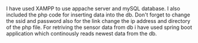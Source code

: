I have used XAMPP to use appache server and mySQL database. I also included the php code for inserting data into the db. Don't forget to change the ssid and password also for the link change the ip address and directory of the php file. For retriving the sensor data from db i have used spring boot application which continously reads newest data from the db.
